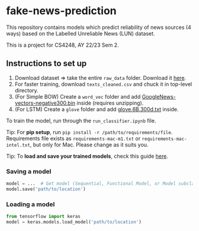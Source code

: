 # fake-news-prediction

This repository contains models which predict reliability of news sources (4 ways) based on the Labelled Unreliable News (LUN) dataset.

This is a project for CS4248, AY 22/23 Sem 2.

## Instructions to set up

1. Download dataset => take the entire `raw_data` folder. Download it [here](https://github.com/BUPT-GAMMA/CompareNet_FakeNewsDetection/releases/tag/dataset).
2. For faster training, download `texts_cleaned.csv` and chuck it in top-level directory.
3. (For Simple BOW) Create a `word_vec` folder and add [GoogleNews-vectors-negative300.bin](https://drive.google.com/file/d/0B7XkCwpI5KDYNlNUTTlSS21pQmM/edit?resourcekey=0-wjGZdNAUop6WykTtMip30g) inside (requires unzipping).
4. (For LSTM) Create a `glove` folder and add [glove.6B.300d.txt](https://www.kaggle.com/datasets/thanakomsn/glove6b300dtxt) inside.

To train the model, run through the `run_classifier.ipynb` file.

Tip: For **pip setup**, run `pip install -r /path/to/requirements/file`. Requirements file exists as `requirements-mac-m1.txt` or `requirements-mac-intel.txt`, but only for Mac. Please change as it suits you.

Tip: To **load and save your trained models**, check this guide [here](https://www.tensorflow.org/guide/keras/save_and_serialize).

### Saving a model

```Python
model = ...  # Get model (Sequential, Functional Model, or Model subclass)
model.save('path/to/location')
```

### Loading a model

```Python
from tensorflow import keras
model = keras.models.load_model('path/to/location')
```
